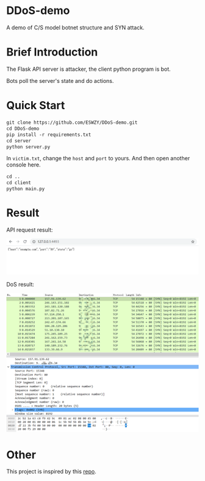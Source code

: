 # DDoS-demo

A demo of C/S model botnet structure and SYN attack. 

# Brief Introduction

The Flask API server is attacker, the client python program is bot.

Bots poll the server's state and do actions. 

# Quick Start

```shell script
git clone https://github.com/ESWZY/DDoS-demo.git
cd DDoS-demo
pip install -r requirements.txt
cd server
python server.py
```

In `victim.txt`, change the `host` and `port` to yours. And then open another console here.

```shell script
cd ..
cd client
python main.py
```

# Result

API request result:

![api](/images/1.png)

DoS result:

![dos](/images/2.png)

# Other

This project is inspired by this [repo](https://github.com/cyweb/hammer).

